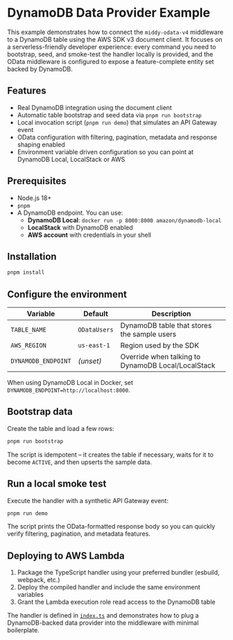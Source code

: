 # DynamoDB Data Provider Example

This example demonstrates how to connect the `middy-odata-v4` middleware to a DynamoDB table using the AWS SDK v3 document client. It focuses on a serverless-friendly developer experience: every command you need to bootstrap, seed, and smoke-test the handler locally is provided, and the OData middleware is configured to expose a feature-complete entity set backed by DynamoDB.

## Features

- Real DynamoDB integration using the document client
- Automatic table bootstrap and seed data via `pnpm run bootstrap`
- Local invocation script (`pnpm run demo`) that simulates an API Gateway event
- OData configuration with filtering, pagination, metadata and response shaping enabled
- Environment variable driven configuration so you can point at DynamoDB Local, LocalStack or AWS

## Prerequisites

- Node.js 18+
- `pnpm`
- A DynamoDB endpoint. You can use:
  - **DynamoDB Local**: `docker run -p 8000:8000 amazon/dynamodb-local`
  - **LocalStack** with DynamoDB enabled
  - **AWS account** with credentials in your shell

## Installation

```bash
pnpm install
```

## Configure the environment

| Variable | Default | Description |
| --- | --- | --- |
| `TABLE_NAME` | `ODataUsers` | DynamoDB table that stores the sample users |
| `AWS_REGION` | `us-east-1` | Region used by the SDK |
| `DYNAMODB_ENDPOINT` | *(unset)* | Override when talking to DynamoDB Local/LocalStack |

When using DynamoDB Local in Docker, set `DYNAMODB_ENDPOINT=http://localhost:8000`.

## Bootstrap data

Create the table and load a few rows:

```bash
pnpm run bootstrap
```

The script is idempotent – it creates the table if necessary, waits for it to become `ACTIVE`, and then upserts the sample data.

## Run a local smoke test

Execute the handler with a synthetic API Gateway event:

```bash
pnpm run demo
```

The script prints the OData-formatted response body so you can quickly verify filtering, pagination, and metadata features.

## Deploying to AWS Lambda

1. Package the TypeScript handler using your preferred bundler (esbuild, webpack, etc.)
2. Deploy the compiled handler and include the same environment variables
3. Grant the Lambda execution role read access to the DynamoDB table

The handler is defined in [`index.ts`](./index.ts) and demonstrates how to plug a DynamoDB-backed data provider into the middleware with minimal boilerplate.
